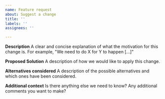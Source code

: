```yaml
---
name: Feature request
about: Suggest a change
title: ''
labels: ''
assignees: ''

---
```


**Description**
A clear and concise explanation of what the motivation for this change is. For example, "We need to do X for Y to happen [...]"

**Proposed Solution**
A description of how we would like to apply this change.

**Alternatives considered**
A description of the possible alternatives and which ones have been considered.

**Additional context**
Is there anything else we need to know? Any additional comments you want to make?
